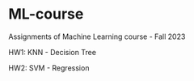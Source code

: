 # ML-course
Assignments of Machine Learning course - Fall 2023

HW1: KNN - Decision Tree

HW2: SVM - Regression

